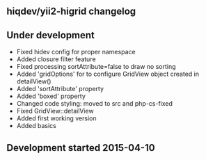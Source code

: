 hiqdev/yii2-higrid changelog
----------------------------

## Under development

- Fixed hidev config for proper namespace
- Added closure filter feature
- Fixed processing sortAttribute=false to draw no sorting
- Added 'gridOptions' for to configure GridView object created in detailView()
- Added 'sortAttribute' property
- Added 'boxed' property
- Changed code styling: moved to src and php-cs-fixed
- Fixed GridView::detailView
- Added first working version
- Added basics

## Development started 2015-04-10


